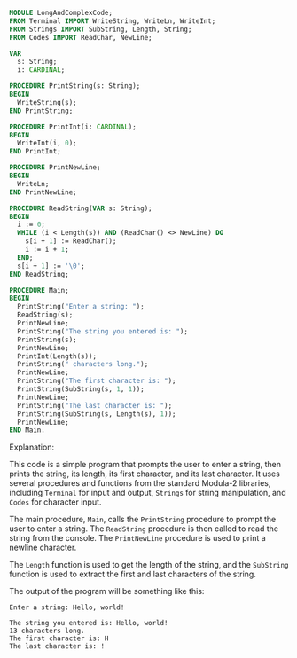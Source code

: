 ```modula-2
MODULE LongAndComplexCode;
FROM Terminal IMPORT WriteString, WriteLn, WriteInt;
FROM Strings IMPORT SubString, Length, String;
FROM Codes IMPORT ReadChar, NewLine;

VAR
  s: String;
  i: CARDINAL;

PROCEDURE PrintString(s: String);
BEGIN
  WriteString(s);
END PrintString;

PROCEDURE PrintInt(i: CARDINAL);
BEGIN
  WriteInt(i, 0);
END PrintInt;

PROCEDURE PrintNewLine;
BEGIN
  WriteLn;
END PrintNewLine;

PROCEDURE ReadString(VAR s: String);
BEGIN
  i := 0;
  WHILE (i < Length(s)) AND (ReadChar() <> NewLine) DO
    s[i + 1] := ReadChar();
    i := i + 1;
  END;
  s[i + 1] := '\0';
END ReadString;

PROCEDURE Main;
BEGIN
  PrintString("Enter a string: ");
  ReadString(s);
  PrintNewLine;
  PrintString("The string you entered is: ");
  PrintString(s);
  PrintNewLine;
  PrintInt(Length(s));
  PrintString(" characters long.");
  PrintNewLine;
  PrintString("The first character is: ");
  PrintString(SubString(s, 1, 1));
  PrintNewLine;
  PrintString("The last character is: ");
  PrintString(SubString(s, Length(s), 1));
  PrintNewLine;
END Main.
```

Explanation:

This code is a simple program that prompts the user to enter a string, then prints the string, its length, its first character, and its last character. It uses several procedures and functions from the standard Modula-2 libraries, including `Terminal` for input and output, `Strings` for string manipulation, and `Codes` for character input.

The main procedure, `Main`, calls the `PrintString` procedure to prompt the user to enter a string. The `ReadString` procedure is then called to read the string from the console. The `PrintNewLine` procedure is used to print a newline character.

The `Length` function is used to get the length of the string, and the `SubString` function is used to extract the first and last characters of the string.

The output of the program will be something like this:

```
Enter a string: Hello, world!

The string you entered is: Hello, world!
13 characters long.
The first character is: H
The last character is: !
```